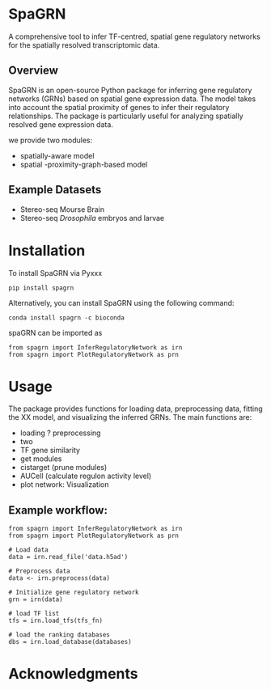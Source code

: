 # SpaGRN
A comprehensive tool to infer TF-centred, spatial gene regulatory networks for the spatially resolved transcriptomic data.

## Overview
SpaGRN is an open-source Python package for inferring gene regulatory networks (GRNs) based on spatial gene expression data. The model takes into account the spatial proximity of genes to infer their regulatory relationships. The package is particularly useful for analyzing spatially resolved gene expression data.

we provide two modules:
* spatially-aware model
* spatial -proximity-graph-based model
  
## Example Datasets
* Stereo-seq Mourse Brain
* Stereo-seq *Drosophila* embryos and larvae

# Installation
To install SpaGRN via Pyxxx
```
pip install spagrn
```
Alternatively, you can install SpaGRN using the following command:
```
conda install spagrn -c bioconda
```
spaGRN can be imported as
```
from spagrn import InferRegulatoryNetwork as irn
from spagrn import PlotRegulatoryNetwork as prn
```

# Usage
The package provides functions for loading data, preprocessing data, fitting the XX model, and visualizing the inferred GRNs. The main functions are:
* loading ? preprocessing
* two
* TF gene similarity
* get modules
* cistarget (prune modules)
* AUCell (calculate regulon activity level)
* plot network: Visualization

## Example workflow:
```
from spagrn import InferRegulatoryNetwork as irn
from spagrn import PlotRegulatoryNetwork as prn

# Load data
data = irn.read_file('data.h5ad')

# Preprocess data
data <- irn.preprocess(data)

# Initialize gene regulatory network
grn = irn(data)

# load TF list
tfs = irn.load_tfs(tfs_fn)

# load the ranking databases
dbs = irn.load_database(databases)
```

# Acknowledgments
